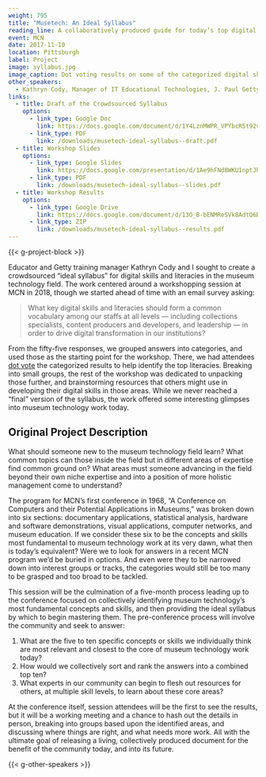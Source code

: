 ```yaml
---
weight: 795
title: "Musetech: An Ideal Syllabus"
reading_line: A collaboratively produced guide for today’s top digital skills and literacies
event: MCN
date: 2017-11-10
location: Pittsburgh
label: Project
image: syllabus.jpg
image_caption: Dot voting results on some of the categorized digital skills and literacies that participants had identified.
other_speakers:
  - Kathryn Cody, Manager of IT Educational Technologies, J. Paul Getty Trust 
links:
  - title: Draft of the Crowdsourced Syllabus
    options:
      - link_type: Google Doc
        link: https://docs.google.com/document/d/1Y4LznMWPR_VPYbcR5t92vTOxit2mHyS9qIbMhlrGR1I/edit?usp=sharing
      - link_type: PDF
        link: /downloads/musetech-ideal-syllabus--draft.pdf
  - title: Workshop Slides
    options:
      - link_type: Google Slides
        link: https://docs.google.com/presentation/d/1Ae9hFNd8WKU1nptJh660Z-sQPN_rp5aNosQM9sgFisI/edit?usp=sharing
      - link_type: PDF
        link: /downloads/musetech-ideal-syllabus--slides.pdf
  - title: Workshop Results
    options: 
      - link_type: Google Drive
        link: https://docs.google.com/document/d/13O_B-bENMReSVk8AdtQ6DOeZmLSmeoEHAWVZipP40D8/edit?usp=sharing
      - link_type: ZIP
        link: /downloads/musetech-ideal-syllabus--results.pdf
---
```


{{< g-project-block >}}

Educator and Getty training manager Kathryn Cody and I sought to create a crowdsourced “ideal syllabus” for digital skills and literacies in the museum technology field. The work centered around a workshopping session at MCN in 2018, though we started ahead of time with an email survey asking:

> What key digital skills and literacies should form a common vocabulary among our staffs at all levels — including collections specialists, content producers and developers, and leadership — in order to drive digital transformation in our institutions?

From the fifty-five responses, we grouped answers into categories, and used those as the starting point for the workshop. There, we had attendees [dot vote](https://en.wikipedia.org/wiki/Dot-voting) the categorized results to help identify the top literacies. Breaking into small groups, the rest of the workshop was dedicated to unpacking those further, and brainstorming resources that others might use in developing their digital skills in those areas. While we never reached a “final” version of the syllabus, the work offered some interesting glimpses into museum technology work today.

## Original Project Description

What should someone new to the museum technology field learn? What common topics can those inside the field but in different areas of expertise find common ground on? What areas must someone advancing in the field beyond their own niche expertise and into a position of more holistic management come to understand?

The program for MCN’s first conference in 1968, “A Conference on Computers and their Potential Applications in Museums,” was broken down into six sections: documentary applications, statistical analysis, hardware and software demonstrations, visual applications, computer networks, and museum education. If we consider these six to be the concepts and skills most fundamental to museum technology work at its very dawn, what then is today’s equivalent? Were we to look for answers in a recent MCN program we’d be buried in options. And even were they to be narrowed down into interest groups or tracks, the categories would still be too many to be grasped and too broad to be tackled.

This session will be the culmination of a five-month process leading up to the conference focused on collectively identifying museum technology’s most fundamental concepts and skills, and then providing the ideal syllabus by which to begin mastering them. The pre-conference process will involve the community and seek to answer:

1. What are the five to ten specific concepts or skills we individually think are most relevant and closest to the core of museum technology work today?
2. How would we collectively sort and rank the answers into a combined top ten?
3. What experts in our community can begin to flesh out resources for others, at multiple skill levels, to learn about these core areas?

At the conference itself, session attendees will be the first to see the results, but it will be a working meeting and a chance to hash out the details in person, breaking into groups based upon the identified areas, and discussing where things are right, and what needs more work. All with the ultimate goal of releasing a living, collectively produced document for the benefit of the community today, and into its future.

{{< g-other-speakers >}}
